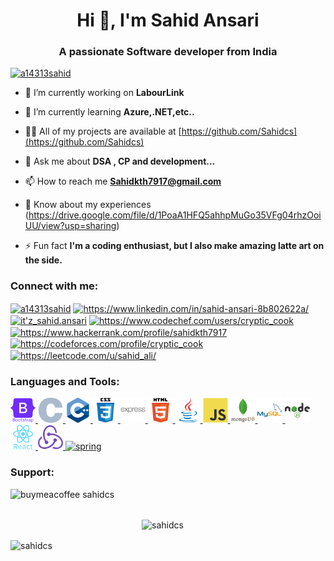 <h1 align="center">Hi 👋, I'm Sahid Ansari</h1>
<h3 align="center">A passionate Software developer from India</h3>

<p align="left"> <a href="https://twitter.com/a14313sahid" target="blank"><img src="https://img.shields.io/twitter/follow/a14313sahid?logo=twitter&style=for-the-badge" alt="a14313sahid" /></a> </p>

- 🔭 I’m currently working on **LabourLink**

- 🌱 I’m currently learning **Azure,.NET,etc..**

- 👨‍💻 All of my projects are available at [https://github.com/Sahidcs](https://github.com/Sahidcs)

- 💬 Ask me about **DSA , CP and development...**

- 📫 How to reach me **Sahidkth7917@gmail.com**

- 📄 Know about my experiences (https://drive.google.com/file/d/1PoaA1HFQ5ahhpMuGo35VFg04rhzOoiUU/view?usp=sharing)

- ⚡ Fun fact **I'm a coding enthusiast, but I also make amazing latte art on the side.**

<h3 align="left">Connect with me:</h3>
<p align="left">
<a href="https://twitter.com/a14313sahid" target="blank"><img align="center" src="https://raw.githubusercontent.com/rahuldkjain/github-profile-readme-generator/master/src/images/icons/Social/twitter.svg" alt="a14313sahid" height="30" width="40" /></a>
<a href="https://www.linkedin.com/in/sahid-ansari-8b802622a/" target="blank"><img align="center" src="https://raw.githubusercontent.com/rahuldkjain/github-profile-readme-generator/master/src/images/icons/Social/linked-in-alt.svg" alt="https://www.linkedin.com/in/sahid-ansari-8b802622a/" height="30" width="40" /></a>
<a href="https://instagram.com/it'z_sahid.ansari" target="blank"><img align="center" src="https://raw.githubusercontent.com/rahuldkjain/github-profile-readme-generator/master/src/images/icons/Social/instagram.svg" alt="it'z_sahid.ansari" height="30" width="40" /></a>
<a href="https://www.codechef.com/users/cryptic_cook" target="blank"><img align="center" src="https://cdn.jsdelivr.net/npm/simple-icons@3.1.0/icons/codechef.svg" alt="https://www.codechef.com/users/cryptic_cook" height="30" width="40" /></a>
<a href="https://www.hackerrank.com/https://www.hackerrank.com/profile/sahidkth7917" target="blank"><img align="center" src="https://raw.githubusercontent.com/rahuldkjain/github-profile-readme-generator/master/src/images/icons/Social/hackerrank.svg" alt="https://www.hackerrank.com/profile/sahidkth7917" height="30" width="40" /></a>
<a href="https://codeforces.com/profile/cryptic_cook" target="blank"><img align="center" src="https://raw.githubusercontent.com/rahuldkjain/github-profile-readme-generator/master/src/images/icons/Social/codeforces.svg" alt="https://codeforces.com/profile/cryptic_cook" height="30" width="40" /></a>
<a href="https://leetcode.com/u/Afzal_Babar/" target="blank"><img align="center" src="https://raw.githubusercontent.com/rahuldkjain/github-profile-readme-generator/master/src/images/icons/Social/leet-code.svg" alt="https://leetcode.com/u/sahid_ali/" height="30" width="40" /></a>
</p>

<h3 align="left">Languages and Tools:</h3>
<p align="left"> <a href="https://getbootstrap.com" target="_blank" rel="noreferrer"> <img src="https://raw.githubusercontent.com/devicons/devicon/master/icons/bootstrap/bootstrap-plain-wordmark.svg" alt="bootstrap" width="40" height="40"/> </a> <a href="https://www.cprogramming.com/" target="_blank" rel="noreferrer"> <img src="https://raw.githubusercontent.com/devicons/devicon/master/icons/c/c-original.svg" alt="c" width="40" height="40"/> </a> <a href="https://www.w3schools.com/cpp/" target="_blank" rel="noreferrer"> <img src="https://raw.githubusercontent.com/devicons/devicon/master/icons/cplusplus/cplusplus-original.svg" alt="cplusplus" width="40" height="40"/> </a> <a href="https://www.w3schools.com/css/" target="_blank" rel="noreferrer"> <img src="https://raw.githubusercontent.com/devicons/devicon/master/icons/css3/css3-original-wordmark.svg" alt="css3" width="40" height="40"/> </a> <a href="https://expressjs.com" target="_blank" rel="noreferrer"> <img src="https://raw.githubusercontent.com/devicons/devicon/master/icons/express/express-original-wordmark.svg" alt="express" width="40" height="40"/> </a> <a href="https://www.w3.org/html/" target="_blank" rel="noreferrer"> <img src="https://raw.githubusercontent.com/devicons/devicon/master/icons/html5/html5-original-wordmark.svg" alt="html5" width="40" height="40"/> </a> <a href="https://www.java.com" target="_blank" rel="noreferrer"> <img src="https://raw.githubusercontent.com/devicons/devicon/master/icons/java/java-original.svg" alt="java" width="40" height="40"/> </a> <a href="https://developer.mozilla.org/en-US/docs/Web/JavaScript" target="_blank" rel="noreferrer"> <img src="https://raw.githubusercontent.com/devicons/devicon/master/icons/javascript/javascript-original.svg" alt="javascript" width="40" height="40"/> </a> <a href="https://www.mongodb.com/" target="_blank" rel="noreferrer"> <img src="https://raw.githubusercontent.com/devicons/devicon/master/icons/mongodb/mongodb-original-wordmark.svg" alt="mongodb" width="40" height="40"/> </a> <a href="https://www.mysql.com/" target="_blank" rel="noreferrer"> <img src="https://raw.githubusercontent.com/devicons/devicon/master/icons/mysql/mysql-original-wordmark.svg" alt="mysql" width="40" height="40"/> </a> <a href="https://nodejs.org" target="_blank" rel="noreferrer"> <img src="https://raw.githubusercontent.com/devicons/devicon/master/icons/nodejs/nodejs-original-wordmark.svg" alt="nodejs" width="40" height="40"/> </a> <a href="https://reactjs.org/" target="_blank" rel="noreferrer"> <img src="https://raw.githubusercontent.com/devicons/devicon/master/icons/react/react-original-wordmark.svg" alt="react" width="40" height="40"/> </a> <a href="https://redux.js.org" target="_blank" rel="noreferrer"> <img src="https://raw.githubusercontent.com/devicons/devicon/master/icons/redux/redux-original.svg" alt="redux" width="40" height="40"/> </a> <a href="https://spring.io/" target="_blank" rel="noreferrer"> <img src="https://www.vectorlogo.zone/logos/springio/springio-icon.svg" alt="spring" width="40" height="40"/> </a> </p>

<h3 align="left">Support:</h3>
<p><a href="https://www.buymeacoffee.com/buymeacoffee sahidcs"> <img align="left" src="https://cdn.buymeacoffee.com/buttons/v2/default-yellow.png" height="50" width="210" alt="buymeacoffee sahidcs" /></a></p><br><br>

<p><img align="center" src="https://github-readme-stats.vercel.app/api/top-langs?username=sahidcs&show_icons=true&locale=en&layout=compact" alt="sahidcs" /></p>

<p><img align="center" src="https://github-readme-streak-stats.herokuapp.com/?user=sahidcs&" alt="sahidcs" /></p>
